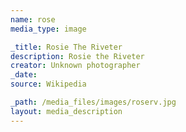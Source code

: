 ```yaml
---
name: rose
media_type: image

_title: Rosie The Riveter
description: Rosie the Riveter
creator: Unknown photographer
_date: 
source: Wikipedia

_path: /media_files/images/roserv.jpg
layout: media_description
---
```

